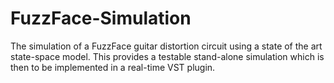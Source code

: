 # FuzzFace-Simulation
The simulation of a FuzzFace guitar distortion circuit using a state of the art state-space model.
This provides a testable stand-alone simulation which is then to be implemented in a real-time VST plugin.
